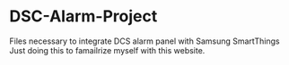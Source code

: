 # DSC-Alarm-Project
Files necessary to integrate DCS alarm panel with Samsung SmartThings
Just doing this to famailrize myself with this website.
